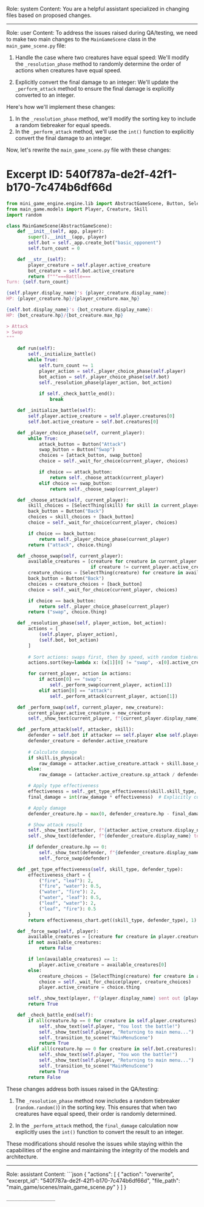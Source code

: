 Role: system
Content: You are a helpful assistant specialized in changing files based on proposed changes.
__________________
Role: user
Content: To address the issues raised during QA/testing, we need to make two main changes to the `MainGameScene` class in the `main_game_scene.py` file:

1. Handle the case where two creatures have equal speed:
   We'll modify the `_resolution_phase` method to randomly determine the order of actions when creatures have equal speed.

2. Explicitly convert the final damage to an integer:
   We'll update the `_perform_attack` method to ensure the final damage is explicitly converted to an integer.

Here's how we'll implement these changes:

1. In the `_resolution_phase` method, we'll modify the sorting key to include a random tiebreaker for equal speeds.
2. In the `_perform_attack` method, we'll use the `int()` function to explicitly convert the final damage to an integer.

Now, let's rewrite the `main_game_scene.py` file with these changes:

# Excerpt ID: 540f787a-de2f-42f1-b170-7c474b6df66d
```python main_game/scenes/main_game_scene.py
from mini_game_engine.engine.lib import AbstractGameScene, Button, SelectThing
from main_game.models import Player, Creature, Skill
import random

class MainGameScene(AbstractGameScene):
    def __init__(self, app, player):
        super().__init__(app, player)
        self.bot = self._app.create_bot("basic_opponent")
        self.turn_count = 0

    def __str__(self):
        player_creature = self.player.active_creature
        bot_creature = self.bot.active_creature
        return f"""===Battle===
Turn: {self.turn_count}

{self.player.display_name}'s {player_creature.display_name}:
HP: {player_creature.hp}/{player_creature.max_hp}

{self.bot.display_name}'s {bot_creature.display_name}:
HP: {bot_creature.hp}/{bot_creature.max_hp}

> Attack
> Swap
"""

    def run(self):
        self._initialize_battle()
        while True:
            self.turn_count += 1
            player_action = self._player_choice_phase(self.player)
            bot_action = self._player_choice_phase(self.bot)
            self._resolution_phase(player_action, bot_action)
            
            if self._check_battle_end():
                break

    def _initialize_battle(self):
        self.player.active_creature = self.player.creatures[0]
        self.bot.active_creature = self.bot.creatures[0]

    def _player_choice_phase(self, current_player):
        while True:
            attack_button = Button("Attack")
            swap_button = Button("Swap")
            choices = [attack_button, swap_button]
            choice = self._wait_for_choice(current_player, choices)

            if choice == attack_button:
                return self._choose_attack(current_player)
            elif choice == swap_button:
                return self._choose_swap(current_player)

    def _choose_attack(self, current_player):
        skill_choices = [SelectThing(skill) for skill in current_player.active_creature.skills]
        back_button = Button("Back")
        choices = skill_choices + [back_button]
        choice = self._wait_for_choice(current_player, choices)

        if choice == back_button:
            return self._player_choice_phase(current_player)
        return ("attack", choice.thing)

    def _choose_swap(self, current_player):
        available_creatures = [creature for creature in current_player.creatures 
                               if creature != current_player.active_creature and creature.hp > 0]
        creature_choices = [SelectThing(creature) for creature in available_creatures]
        back_button = Button("Back")
        choices = creature_choices + [back_button]
        choice = self._wait_for_choice(current_player, choices)

        if choice == back_button:
            return self._player_choice_phase(current_player)
        return ("swap", choice.thing)

    def _resolution_phase(self, player_action, bot_action):
        actions = [
            (self.player, player_action),
            (self.bot, bot_action)
        ]
        
        # Sort actions: swaps first, then by speed, with random tiebreaker for equal speeds
        actions.sort(key=lambda x: (x[1][0] != "swap", -x[0].active_creature.speed, random.random()))

        for current_player, action in actions:
            if action[0] == "swap":
                self._perform_swap(current_player, action[1])
            elif action[0] == "attack":
                self._perform_attack(current_player, action[1])

    def _perform_swap(self, current_player, new_creature):
        current_player.active_creature = new_creature
        self._show_text(current_player, f"{current_player.display_name} swapped to {new_creature.display_name}!")

    def _perform_attack(self, attacker, skill):
        defender = self.bot if attacker == self.player else self.player
        defender_creature = defender.active_creature
        
        # Calculate damage
        if skill.is_physical:
            raw_damage = attacker.active_creature.attack + skill.base_damage - defender_creature.defense
        else:
            raw_damage = (attacker.active_creature.sp_attack / defender_creature.sp_defense) * skill.base_damage

        # Apply type effectiveness
        effectiveness = self._get_type_effectiveness(skill.skill_type, defender_creature.creature_type)
        final_damage = int(raw_damage * effectiveness)  # Explicitly convert to integer

        # Apply damage
        defender_creature.hp = max(0, defender_creature.hp - final_damage)

        # Show attack result
        self._show_text(attacker, f"{attacker.active_creature.display_name} used {skill.display_name}!")
        self._show_text(defender, f"{defender_creature.display_name} took {final_damage} damage!")

        if defender_creature.hp == 0:
            self._show_text(defender, f"{defender_creature.display_name} was knocked out!")
            self._force_swap(defender)

    def _get_type_effectiveness(self, skill_type, defender_type):
        effectiveness_chart = {
            ("fire", "leaf"): 2,
            ("fire", "water"): 0.5,
            ("water", "fire"): 2,
            ("water", "leaf"): 0.5,
            ("leaf", "water"): 2,
            ("leaf", "fire"): 0.5
        }
        return effectiveness_chart.get((skill_type, defender_type), 1)

    def _force_swap(self, player):
        available_creatures = [creature for creature in player.creatures if creature.hp > 0]
        if not available_creatures:
            return False

        if len(available_creatures) == 1:
            player.active_creature = available_creatures[0]
        else:
            creature_choices = [SelectThing(creature) for creature in available_creatures]
            choice = self._wait_for_choice(player, creature_choices)
            player.active_creature = choice.thing

        self._show_text(player, f"{player.display_name} sent out {player.active_creature.display_name}!")
        return True

    def _check_battle_end(self):
        if all(creature.hp == 0 for creature in self.player.creatures):
            self._show_text(self.player, "You lost the battle!")
            self._show_text(self.player, "Returning to main menu...")
            self._transition_to_scene("MainMenuScene")
            return True
        elif all(creature.hp == 0 for creature in self.bot.creatures):
            self._show_text(self.player, "You won the battle!")
            self._show_text(self.player, "Returning to main menu...")
            self._transition_to_scene("MainMenuScene")
            return True
        return False

```

These changes address both issues raised in the QA/testing:

1. The `_resolution_phase` method now includes a random tiebreaker (`random.random()`) in the sorting key. This ensures that when two creatures have equal speed, their order is randomly determined.

2. In the `_perform_attack` method, the `final_damage` calculation now explicitly uses the `int()` function to convert the result to an integer.

These modifications should resolve the issues while staying within the capabilities of the engine and maintaining the integrity of the models and architecture.
__________________
Role: assistant
Content: ```json
{
  "actions": [
    {
      "action": "overwrite",
      "excerpt_id": "540f787a-de2f-42f1-b170-7c474b6df66d",
      "file_path": "main_game/scenes/main_game_scene.py"
    }
  ]
}
```
__________________
